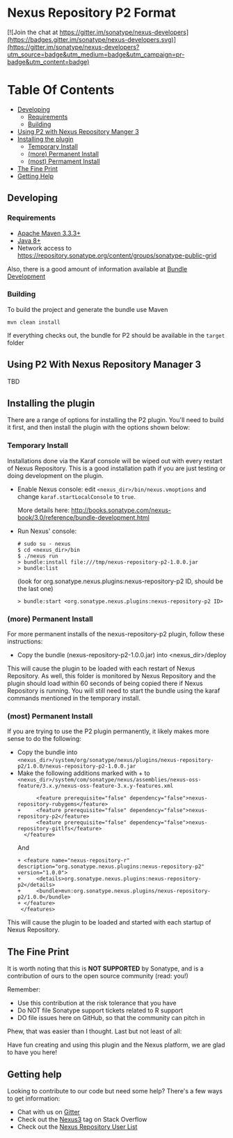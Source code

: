 <!--

    Sonatype Nexus (TM) Open Source Version
    Copyright (c) 2017-present Sonatype, Inc.
    All rights reserved. Includes the third-party code listed at http://links.sonatype.com/products/nexus/oss/attributions.

    This program and the accompanying materials are made available under the terms of the Eclipse Public License Version 1.0,
    which accompanies this distribution and is available at http://www.eclipse.org/legal/epl-v10.html.

    Sonatype Nexus (TM) Professional Version is available from Sonatype, Inc. "Sonatype" and "Sonatype Nexus" are trademarks
    of Sonatype, Inc. Apache Maven is a trademark of the Apache Software Foundation. M2eclipse is a trademark of the
    Eclipse Foundation. All other trademarks are the property of their respective owners.

-->
# Nexus Repository P2 Format

[![Join the chat at https://gitter.im/sonatype/nexus-developers](https://badges.gitter.im/sonatype/nexus-developers.svg)](https://gitter.im/sonatype/nexus-developers?utm_source=badge&utm_medium=badge&utm_campaign=pr-badge&utm_content=badge)

# Table Of Contents
* [Developing](#developing)
   * [Requirements](#requirements)
   * [Building](#building)
* [Using P2 with Nexus Repository Manger 3](#using-p2-with-nexus-repository-manager-3)
* [Installing the plugin](#installing-the-plugin)
   * [Temporary Install](#temporary-install)
   * [(more) Permanent Install](#more-permanent-install)
   * [(most) Permament Install](#most-permanent-install)
* [The Fine Print](#the-fine-print)
* [Getting Help](#getting-help)

## Developing

### Requirements

* [Apache Maven 3.3.3+](https://maven.apache.org/install.html)
* [Java 8+](http://www.oracle.com/technetwork/java/javase/downloads/jdk8-downloads-2133151.html)
* Network access to https://repository.sonatype.org/content/groups/sonatype-public-grid

Also, there is a good amount of information available at [Bundle Development](https://books.sonatype.com/nexus-book/reference3/bundle-development.html#bundle-development-overview)

### Building

To build the project and generate the bundle use Maven

    mvn clean install

If everything checks out, the bundle for P2 should be available in the `target` folder

## Using P2 With Nexus Repository Manager 3

TBD

## Installing the plugin

There are a range of options for installing the P2 plugin. You'll need to build it first, and
then install the plugin with the options shown below:

### Temporary Install

Installations done via the Karaf console will be wiped out with every restart of Nexus Repository. This is a
good installation path if you are just testing or doing development on the plugin.

* Enable Nexus console: edit `<nexus_dir>/bin/nexus.vmoptions` and change `karaf.startLocalConsole`  to `true`.

  More details here: http://books.sonatype.com/nexus-book/3.0/reference/bundle-development.html

* Run Nexus' console:
  ```
  # sudo su - nexus
  $ cd <nexus_dir>/bin
  $ ./nexus run
  > bundle:install file:///tmp/nexus-repository-p2-1.0.0.jar
  > bundle:list
  ```
  (look for org.sonatype.nexus.plugins:nexus-repository-p2 ID, should be the last one)
  ```
  > bundle:start <org.sonatype.nexus.plugins:nexus-repository-p2 ID>
  ```

### (more) Permanent Install

For more permanent installs of the nexus-repository-p2 plugin, follow these instructions:

* Copy the bundle (nexus-repository-p2-1.0.0.jar) into <nexus_dir>/deploy

This will cause the plugin to be loaded with each restart of Nexus Repository. As well, this folder is monitored
by Nexus Repository and the plugin should load within 60 seconds of being copied there if Nexus Repository
is running. You will still need to start the bundle using the karaf commands mentioned in the temporary install.

### (most) Permanent Install

If you are trying to use the P2 plugin permanently, it likely makes more sense to do the following:

* Copy the bundle into `<nexus_dir>/system/org/sonatype/nexus/plugins/nexus-repository-p2/1.0.0/nexus-repository-p2-1.0.0.jar`
* Make the following additions marked with + to `<nexus_dir>/system/com/sonatype/nexus/assemblies/nexus-oss-feature/3.x.y/nexus-oss-feature-3.x.y-features.xml`
   ```
         <feature prerequisite="false" dependency="false">nexus-repository-rubygems</feature>
   +     <feature prerequisite="false" dependency="false">nexus-repository-p2</feature>
         <feature prerequisite="false" dependency="false">nexus-repository-gitlfs</feature>
     </feature>
   ```
   And
   ```
   + <feature name="nexus-repository-r" description="org.sonatype.nexus.plugins:nexus-repository-p2" version="1.0.0">
   +     <details>org.sonatype.nexus.plugins:nexus-repository-p2</details>
   +     <bundle>mvn:org.sonatype.nexus.plugins/nexus-repository-p2/1.0.0</bundle>
   + </feature>
    </features>
   ```
This will cause the plugin to be loaded and started with each startup of Nexus Repository.

## The Fine Print

It is worth noting that this is **NOT SUPPORTED** by Sonatype, and is a contribution of ours
to the open source community (read: you!)

Remember:

* Use this contribution at the risk tolerance that you have
* Do NOT file Sonatype support tickets related to R support
* DO file issues here on GitHub, so that the community can pitch in

Phew, that was easier than I thought. Last but not least of all:

Have fun creating and using this plugin and the Nexus platform, we are glad to have you here!

## Getting help

Looking to contribute to our code but need some help? There's a few ways to get information:

* Chat with us on [Gitter](https://gitter.im/sonatype/nexus-developers)
* Check out the [Nexus3](http://stackoverflow.com/questions/tagged/nexus3) tag on Stack Overflow
* Check out the [Nexus Repository User List](https://groups.google.com/a/glists.sonatype.com/forum/?hl=en#!forum/nexus-users)
